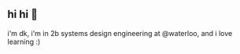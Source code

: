 ## hi hi 👋

<!--
**deekshukk/deekshukk** is a ✨ _special_ ✨ repository because its `README.md` (this file) appears on your GitHub profile.

Here are some ideas to get you started:

-
-->

i'm dk, i'm in 2b systems design engineering at @waterloo, and i love learning :) 

